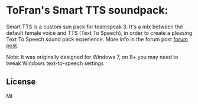 # ToFran's Smart TTS soundpack:

Smart TTS is a custom sun pack for teamspeak 3. It's a mix between the default female voice and TTS (Text To Speech), in order to create a pleasing Text To Speech sound pack experience. More info in the forum post [forum post].

Note: It was originally designed for Windows 7, on 8+ you may need to tweak Windows text-to-speech settings

License
----
MI


[forum post]: <http://forum.teamspeak.com/showthread.php/105784-SoundPack-Smart-TTS-by-ToFran?p=396416#post396416>
